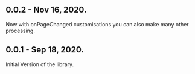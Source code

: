 ## 0.0.2 - Nov 16, 2020.

Now with onPageChanged customisations you can also make many other processing.

## 0.0.1 - Sep 18, 2020.

Initial Version of the library.
